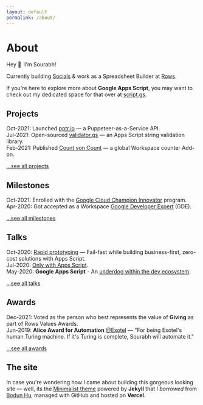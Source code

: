 ```yaml
---
layout: default
permalink: /about/
---
```


<h1>About</h1>

Hey 👋&nbsp;&nbsp;I'm Sourabh!

Currently building [Socials](https://socials.so) & work as a Spreadsheet Builder at [Rows](https://rows.com).

If you're here to explore more about **Google Apps Script**, you may want to check out my dedicated space for that over at [script.gs](https://script.gs).

## Projects

Oct-2021: Launched [pptr.io](https://pptr.io/) — a Puppeteer-as-a-Service API.<br />
Jul-2021: Open-sourced [validator.gs](http://validator.gs) — an Apps Script string validation library.<br />
Feb-2021: Published [Count von Count](https://workspace.google.com/marketplace/app/count_von_count/222600962484) — a global Workspace counter Add-on.<br />

[...see all projects](/projects/)

## Milestones

Oct-2021: Enrolled with the [Google Cloud Champion Innovator](https://cloud.google.com/innovators/champions?specialization=workspace&text=Sourabh) program.<br />
Apr-2020: Got accepted as a Workspace [Google Developer Expert](https://developers.google.com/community/experts/directory/profile/profile-sourabh-choraria) (GDE).<br />

[...see all milestones](/milestones/)

## Talks

Oct-2020: [Rapid prototyping](https://script.gs/talk-4-rapid-prototyping/) — Fail-fast while building business-first, zero-cost solutions with Apps Script.<br />
Jul-2020: [Only with Apps Script](https://script.gs/talk-3-only-with-apps-script/).<br />
May-2020: **Google Apps Script** - An [underdog within the dev ecosystem](https://script.gs/talk-2-google-apps-script-an-underdog-within-the-dev-ecosystem/).<br />

[...see all talks](/talks/)

## Awards

Dec-2021: Voted as the person who best represents the value of **Giving** as part of Rows Values Awards.<br />
Jun-2019: **Alice Award for Automation** [@Exotel](https://www.linkedin.com/company/exotel-techcom-private-limited/) — "For being Exotel's human Turing machine. If it's Turing is complete, Sourabh will automate it."<br />

[...see all awards](/awards/)

## The site

In case you're wondering how I came about building this gorgeous looking site — well, its the [Minimalist theme](https://www.bodunhu.com/minimalist/) powered by **Jekyll** that I _borrowed_ from [Bodun Hu](https://twitter.com/BodunHu), managed with GitHub and hosted on **Vercel**.